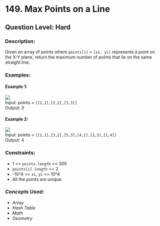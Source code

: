 # 149. Max Points on a Line
## Question Level: Hard
### Description:
Given an array of points where `points[i]` = `[xi, yi]` represents a point on the X-Y plane, return the maximum number of points that lie on the same straight line.

### Examples:
#### Example 1:

<img src="https://assets.leetcode.com/uploads/2021/02/25/plane1.jpg"><br>
Input: points = `[[1,1],[2,2],[3,3]]`<br>
Output: 3
#### Example 2:

<img src="https://assets.leetcode.com/uploads/2021/02/25/plane2.jpg"><br>
Input: points = `[[1,1],[3,2],[5,3],[4,1],[2,3],[1,4]]`<br>
Output: 4

### Constraints:

- 1 <= `points.length` <= 300
- `points[i].length` == 2
- -10^4 <= `xi`, `yi` <= 10^4
- All the points are unique.

### <i>Concepts Used:
- Array
- Hash Table
- Math
- Geometry </i>
